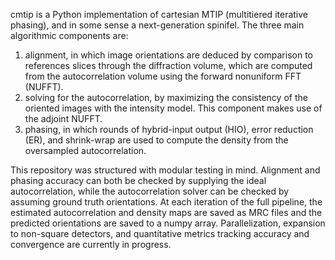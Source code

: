 cmtip is a Python implementation of cartesian MTIP (multitiered iterative phasing), and in some sense a next-generation spinifel. The three main algorithmic components are:
1. alignment, in which image orientations are deduced by comparison to references slices through the diffraction volume, which are computed from the autocorrelation volume using the forward nonuniform FFT (NUFFT).
2. solving for the autocorrelation, by maximizing the consistency of the oriented images with the intensity model. This component makes use of the adjoint NUFFT.
3. phasing, in which rounds of hybrid-input output (HIO), error reduction (ER), and shrink-wrap are used to compute the density from the oversampled autocorrelation. 

This repository was structured with modular testing in mind. Alignment and phasing accuracy can both be checked by supplying the ideal autocorrelation, while the autocorrelation solver can be checked by assuming ground truth orientations. At each iteration of the full pipeline, the estimated autocorrelation and density maps are saved as MRC files and the predicted orientations are saved to a numpy array. Parallelization, expansion to non-square detectors, and quantitative metrics tracking accuracy and convergence are currently in progress.
